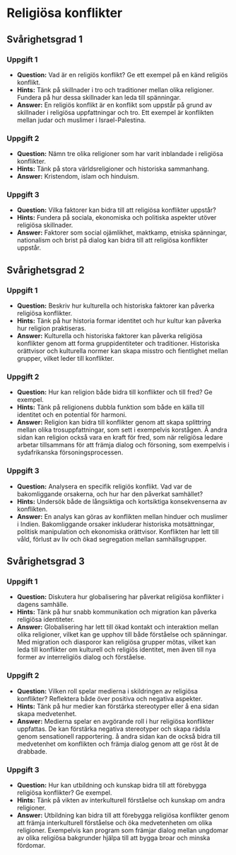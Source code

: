 # Religiösa konflikter

## Svårighetsgrad 1

### Uppgift 1
* **Question:** Vad är en religiös konflikt? Ge ett exempel på en känd religiös konflikt.
* **Hints:** Tänk på skillnader i tro och traditioner mellan olika religioner. Fundera på hur dessa skillnader kan leda till spänningar.
* **Answer:** En religiös konflikt är en konflikt som uppstår på grund av skillnader i religiösa uppfattningar och tro. Ett exempel är konflikten mellan judar och muslimer i Israel-Palestina.

### Uppgift 2
* **Question:** Nämn tre olika religioner som har varit inblandade i religiösa konflikter. 
* **Hints:** Tänk på stora världsreligioner och historiska sammanhang.
* **Answer:** Kristendom, islam och hinduism. 

### Uppgift 3
* **Question:** Vilka faktorer kan bidra till att religiösa konflikter uppstår?
* **Hints:** Fundera på sociala, ekonomiska och politiska aspekter utöver religiösa skillnader.
* **Answer:** Faktorer som social ojämlikhet, maktkamp, etniska spänningar, nationalism och brist på dialog kan bidra till att religiösa konflikter uppstår. 

## Svårighetsgrad 2

### Uppgift 1
* **Question:** Beskriv hur kulturella och historiska faktorer kan påverka religiösa konflikter.
* **Hints:** Tänk på hur historia formar identitet och hur kultur kan påverka hur religion praktiseras.
* **Answer:** Kulturella och historiska faktorer kan påverka religiösa konflikter genom att forma gruppidentiteter och traditioner. Historiska orättvisor och kulturella normer kan skapa misstro och fientlighet mellan grupper, vilket leder till konflikter.

### Uppgift 2
* **Question:** Hur kan religion både bidra till konflikter och till fred? Ge exempel.
* **Hints:** Tänk på religionens dubbla funktion som både en källa till identitet och en potential för harmoni.
* **Answer:** Religion kan bidra till konflikter genom att skapa splittring mellan olika trosuppfattningar, som sett i exempelvis korstågen. Å andra sidan kan religion också vara en kraft för fred, som när religiösa ledare arbetar tillsammans för att främja dialog och försoning, som exempelvis i sydafrikanska försoningsprocessen.

### Uppgift 3
* **Question:** Analysera en specifik religiös konflikt. Vad var de bakomliggande orsakerna, och hur har den påverkat samhället?
* **Hints:** Undersök både de långsiktiga och kortsiktiga konsekvenserna av konflikten.
* **Answer:** En analys kan göras av konflikten mellan hinduer och muslimer i Indien. Bakomliggande orsaker inkluderar historiska motsättningar, politisk manipulation och ekonomiska orättvisor. Konflikten har lett till våld, förlust av liv och ökad segregation mellan samhällsgrupper.

## Svårighetsgrad 3

### Uppgift 1
* **Question:** Diskutera hur globalisering har påverkat religiösa konflikter i dagens samhälle.
* **Hints:** Tänk på hur snabb kommunikation och migration kan påverka religiösa identiteter.
* **Answer:** Globalisering har lett till ökad kontakt och interaktion mellan olika religioner, vilket kan ge upphov till både förståelse och spänningar. Med migration och diasporor kan religiösa grupper mötas, vilket kan leda till konflikter om kulturell och religiös identitet, men även till nya former av interreligiös dialog och förståelse.

### Uppgift 2
* **Question:** Vilken roll spelar medierna i skildringen av religiösa konflikter? Reflektera både över positiva och negativa aspekter.
* **Hints:** Tänk på hur medier kan förstärka stereotyper eller å ena sidan skapa medvetenhet.
* **Answer:** Medierna spelar en avgörande roll i hur religiösa konflikter uppfattas. De kan förstärka negativa stereotyper och skapa rädsla genom sensationell rapportering. å andra sidan kan de också bidra till medvetenhet om konflikten och främja dialog genom att ge röst åt de drabbade.

### Uppgift 3
* **Question:** Hur kan utbildning och kunskap bidra till att förebygga religiösa konflikter? Ge exempel.
* **Hints:** Tänk på vikten av interkulturell förståelse och kunskap om andra religioner.
* **Answer:** Utbildning kan bidra till att förebygga religiösa konflikter genom att främja interkulturell förståelse och öka medvetenheten om olika religioner. Exempelvis kan program som främjar dialog mellan ungdomar av olika religiösa bakgrunder hjälpa till att bygga broar och minska fördomar.